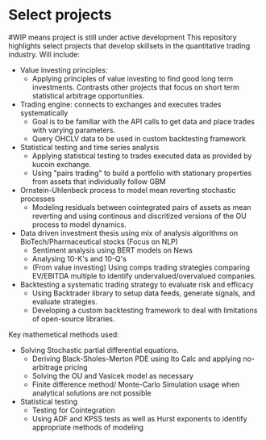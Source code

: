 # Select projects
#WIP means project is still under active development
This repository highlights select projects that develop skillsets in the quantitative trading industry. 
Will include:
- Value investing principles:
    * Applying principles of value investing to find good long term investments. Contrasts other projects that focus on short term statistical arbitrage opportunities. 
- Trading engine: connects to exchanges and executes trades systematically
    * Goal is to be familiar with the API calls to get data and place trades with varying parameters.
    * Query OHCLV data to be used in custom backtesting framework
- Statistical testing and time series analysis
    * Applying statistical testing to trades executed data as provided by kucoin exchange.
    * Using "pairs trading" to build a portfolio with stationary properties from assets that individually follow GBM
- Ornstein-Uhlenbeck process to model mean reverting stochastic processes
    * Modeling residuals between cointegrated pairs of assets as mean reverting and using continous and discritized versions of the OU process to model dynamics. 
- Data driven investment thesis using mix of analysis algorithms on BioTech/Pharmaceutical stocks (Focus on NLP)
    * Sentiment analysis using BERT models on News 
    * Analysing 10-K's and 10-Q's
    * (From value investing) Using comps trading strategies comparing EV/EBITDA multiple to identify undervalued/overvalued companies. 
- Backtesting a systematic trading strategy to evaluate risk and efficacy
    * Using Backtrader library to setup data feeds, generate signals, and evaluate strategies.
    * Developing a custom backtesting framework to deal with limitations of open-source libraries. 

Key mathemetical methods used:
- Solving Stochastic partial differential equations. 
    * Deriving Black-Sholes-Merton PDE using Ito Calc and applying no-arbitrage pricing
    * Solving the OU and Vasicek model as necessary
    * Finite difference method/ Monte-Carlo Simulation usage when analytical solutions are not possible
- Statistical testing 
    * Testing for Cointegration 
    * Using ADF and KPSS tests as well as Hurst exponents to identify appropriate methods of modeling
